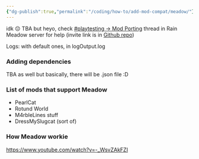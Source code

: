```yaml
---
{"dg-publish":true,"permalink":"/coding/how-to/add-mod-compat/meadow/"}
---
```


idk 😔 TBA
but heyo, check [\#playtesting -> Mod Porting](https://discord.com/channels/1094716194180841602/1326036277488914523) thread in Rain Meadow server for help (invite link is in [Github repo](https://github.com/henpemaz/Rain-Meadow))

Logs: with default ones, in logOutput.log

### Adding dependencies
TBA as well
but basically, there will be .json file :D

### List of mods that support Meadow
- PearlCat
- Rotund World
- M4rbleLines stuff
- DressMySlugcat (sort of)

### How Meadow workie
https://www.youtube.com/watch?v=-_WsvZAkFZI
